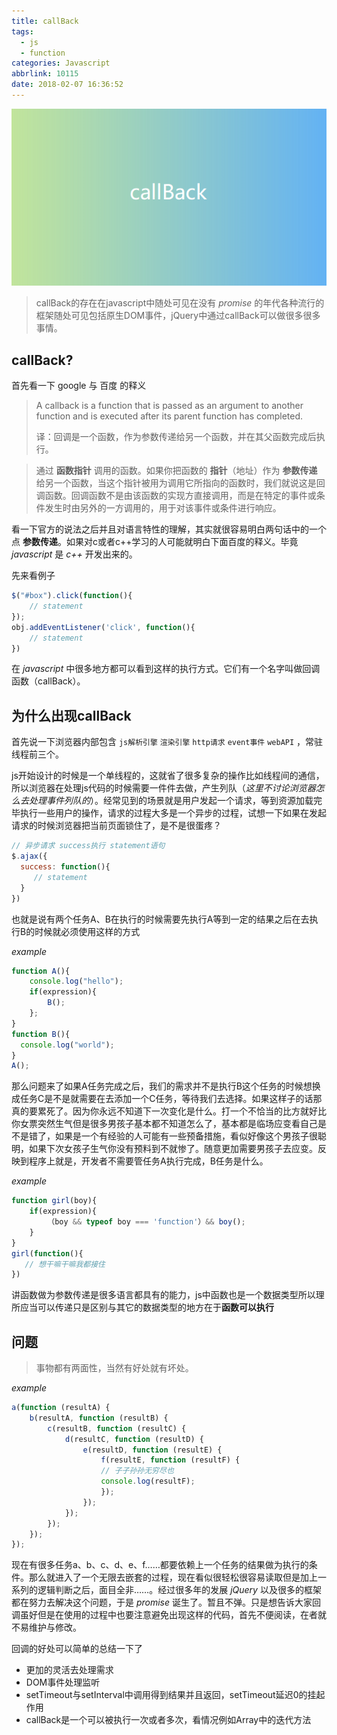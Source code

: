 ```yaml
---
title: callBack
tags:
  - js
  - function
categories: Javascript
abbrlink: 10115
date: 2018-02-07 16:36:52
---
```


![callBack](/img/javascript/callBack.jpg)

<!-- more -->

> callBack的存在在javascript中随处可见在没有 *promise* 的年代各种流行的框架随处可见包括原生DOM事件，jQuery中通过callBack可以做很多很多事情。

## callBack?

首先看一下 google 与 百度 的释义

> A callback is a function that is passed as an argument to another function and is executed after its parent function has completed.
>
> 译：回调是一个函数，作为参数传递给另一个函数，并在其父函数完成后执行。

> 通过 **函数指针** 调用的函数。如果你把函数的 **指针**（地址）作为 **参数传递** 给另一个函数，当这个指针被用为调用它所指向的函数时，我们就说这是回调函数。回调函数不是由该函数的实现方直接调用，而是在特定的事件或条件发生时由另外的一方调用的，用于对该事件或条件进行响应。

看一下官方的说法之后并且对语言特性的理解，其实就很容易明白两句话中的一个点 **参数传递**。如果对c或者c++学习的人可能就明白下面百度的释义。毕竟 *javascript* 是 *c++* 开发出来的。

先来看例子

```js
$("#box").click(function(){
    // statement
});
obj.addEventListener('click', function(){
    // statement
})
```

在 *javascript* 中很多地方都可以看到这样的执行方式。它们有一个名字叫做回调函数（callBack）。



## 为什么出现callBack

首先说一下浏览器内部包含 `js解析引擎` `渲染引擎` `http请求` `event事件` `webAPI` ，常驻线程前三个。

js开始设计的时候是一个单线程的，这就省了很多复杂的操作比如线程间的通信，所以浏览器在处理js代码的时候需要一件件去做，产生列队（*这里不讨论浏览器怎么去处理事件列队的*）。经常见到的场景就是用户发起一个请求，等到资源加载完毕执行一些用户的操作，请求的过程大多是一个异步的过程，试想一下如果在发起请求的时候浏览器把当前页面锁住了，是不是很蛋疼？

```js
// 异步请求 success执行 statement语句
$.ajax({
  success: function(){
     // statement
  } 
})
```

也就是说有两个任务A、B在执行的时候需要先执行A等到一定的结果之后在去执行B的时候就必须使用这样的方式

*example*

```js
function A(){
    console.log("hello");
    if(expression){
        B();
    };
}
function B(){
  console.log("world");
}
A();
```

那么问题来了如果A任务完成之后，我们的需求并不是执行B这个任务的时候想换成任务C是不是就需要在去添加一个C任务，等待我们去选择。如果这样子的话那真的要累死了。因为你永远不知道下一次变化是什么。打一个不恰当的比方就好比你女票突然生气但是很多男孩子基本都不知道怎么了，基本都是临场应变看自己是不是错了，如果是一个有经验的人可能有一些预备措施，看似好像这个男孩子很聪明，如果下次女孩子生气你没有预料到不就惨了。随意更加需要男孩子去应变。反映到程序上就是，开发者不需要管任务A执行完成，B任务是什么。

*example*

```js
function girl(boy){
    if(expression){
        （boy && typeof boy === 'function'）&& boy();
    }
}
girl(function(){
   // 想干嘛干嘛我都接住
})
```

讲函数做为参数传递是很多语言都具有的能力，js中函数也是一个数据类型所以理所应当可以传递只是区别与其它的数据类型的地方在于**函数可以执行**



## 问题

> 事物都有两面性，当然有好处就有坏处。

*example*

```js
a(function (resultA) {
    b(resultA, function (resultB) {
        c(resultB, function (resultC) {
            d(resultC, function (resultD) {
                e(resultD, function (resultE) {
                    f(resultE, function (resultF) {
                    // 子子孙孙无穷尽也
                    console.log(resultF);
                    });
                });
            });
        });
    });
});
```

现在有很多任务a、b、c、d、e、f……都要依赖上一个任务的结果做为执行的条件。那么就进入了一个无限去嵌套的过程，现在看似很轻松很容易读取但是加上一系列的逻辑判断之后，面目全非……。经过很多年的发展 *jQuery* 以及很多的框架都在努力去解决这个问题，于是 *promise* 诞生了。暂且不弹。只是想告诉大家回调虽好但是在使用的过程中也要注意避免出现这样的代码，首先不便阅读，在者就不易维护与修改。

回调的好处可以简单的总结一下了

* 更加的灵活去处理需求
* DOM事件处理监听
* setTimeout与setInterval中调用得到结果并且返回，setTimeout延迟0的挂起作用
* callBack是一个可以被执行一次或者多次，看情况例如Array中的迭代方法